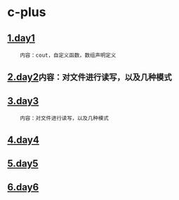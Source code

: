 # c-plus

## [1.day1](./learning/day1)
```
	内容：cout，自定义函数，数组声明定义
```

## [2.day2](./learning/day2)``内容：对文件进行读写，以及几种模式``


## [3.day3](./learning/day3)
```
	内容：对文件进行读写，以及几种模式
```

## [4.day4](./learning/day4)

## [5.day5](./learning/day5)

## [6.day6](./learning/day6)